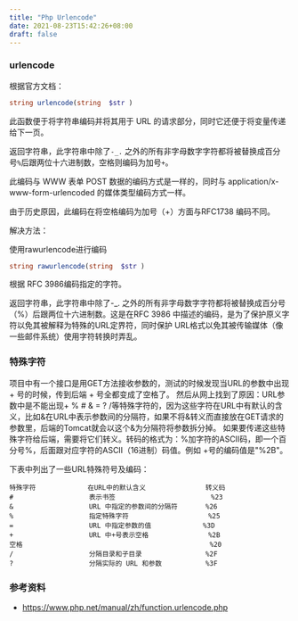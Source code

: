 ```yaml
---
title: "Php Urlencode"
date: 2021-08-23T15:42:26+08:00
draft: false
---
```


### urlencode

根据官方文档：

```php    
string urlencode(string  $str )
```

此函数便于将字符串编码并将其用于 URL 的请求部分，同时它还便于将变量传递给下一页。

返回字符串，此字符串中除了`-_.` 之外的所有非字母数字字符都将被替换成百分号`%`后跟两位十六进制数，空格则编码为加号`+`。

此编码与 WWW 表单 POST 数据的编码方式是一样的，同时与 application/x-www-form-urlencoded 的媒体类型编码方式一样。

由于历史原因，此编码在将空格编码为加号（+）方面与RFC1738 编码不同。 

解决方法：

使用rawurlencode进行编码

```php    
string rawurlencode(string  $str )
```

根据 RFC 3986编码指定的字符。 

返回字符串，此字符串中除了-_. 之外的所有非字母数字字符都将被替换成百分号（%）后跟两位十六进制数。这是在RFC 3986 中描述的编码，是为了保护原义字符以免其被解释为特殊的URL定界符，同时保护 URL格式以免其被传输媒体（像一些邮件系统）使用字符转换时弄乱。


### 特殊字符

项目中有一个接口是用GET方法接收参数的，测试的时候发现当URL的参数中出现 + 号的时候，传到后端 + 号全都变成了空格了。
然后从网上找到了原因：URL参数中是不能出现+ % # & = ? /等特殊字符的，因为这些字符在URL中有默认的含义，比如&在URL中表示参数间的分隔符，如果不将&转义而直接放在GET请求的参数里，后端的Tomcat就会以这个&为分隔符将参数拆分掉。
如果要传递这些特殊字符给后端，需要将它们转义。转码的格式为：%加字符的ASCII码，即一个百分号%，后面跟对应字符的ASCII（16进制）码值。例如 +号的编码值是"%2B"。

下表中列出了一些URL特殊符号及编码：

```
特殊字符             在URL中的默认含义               转义码
#                   表示书签                        %23
&                   URL 中指定的参数间的分隔符       %26
%                   指定特殊字符                    %25
=                   URL 中指定参数的值	            %3D
+                   URL 中+号表示空格               %2B
空格                                               %20
/                   分隔目录和子目录                %2F
?                   分隔实际的 URL 和参数           %3F

```


### 参考资料
- https://www.php.net/manual/zh/function.urlencode.php